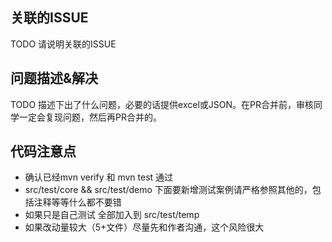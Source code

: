 ## 关联的ISSUE
TODO 请说明关联的ISSUE
## 问题描述&解决
TODO 描述下出了什么问题，必要的话提供excel或JSON。在PR合并前，审核同学一定会复现问题，然后再PR合并的。
## 代码注意点
* 确认已经mvn verify 和 mvn test 通过
* src/test/core && src/test/demo 下面要新增测试案例请严格参照其他的，包括注释等等什么都不要错
* 如果只是自己测试 全部加入到 src/test/temp
* 如果改动量较大（5+文件）尽量先和作者沟通，这个风险很大